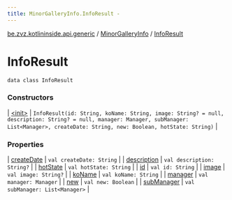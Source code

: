 ```yaml
---
title: MinorGalleryInfo.InfoResult - 
---
```


[be.zvz.kotlininside.api.generic](../../index.html) / [MinorGalleryInfo](../index.html) / [InfoResult](./index.html)

# InfoResult

`data class InfoResult`

### Constructors

| [&lt;init&gt;](-init-.html) | `InfoResult(id: String, koName: String, image: String? = null, description: String? = null, manager: Manager, subManager: List<Manager>, createDate: String, new: Boolean, hotState: String)` |

### Properties

| [createDate](create-date.html) | `val createDate: String` |
| [description](description.html) | `val description: String?` |
| [hotState](hot-state.html) | `val hotState: String` |
| [id](id.html) | `val id: String` |
| [image](image.html) | `val image: String?` |
| [koName](ko-name.html) | `val koName: String` |
| [manager](manager.html) | `val manager: Manager` |
| [new](new.html) | `val new: Boolean` |
| [subManager](sub-manager.html) | `val subManager: List<Manager>` |

